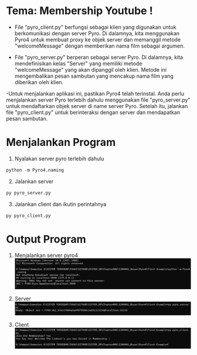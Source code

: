 # Tema: Membership Youtube !

- File "pyro_client.py" berfungsi sebagai klien yang digunakan untuk berkomunikasi dengan server Pyro. Di dalamnya, kita menggunakan Pyro4 untuk membuat proxy ke objek server dan memanggil metode "welcomeMessage" dengan memberikan nama film sebagai argumen.

- File "pyro_server.py" berperan sebagai server Pyro. Di dalamnya, kita mendefinisikan kelas "Server" yang memiliki metode "welcomeMessage" yang akan dipanggil oleh klien. Metode ini mengembalikan pesan sambutan yang mencakup nama film yang diberikan oleh klien.

-Untuk menjalankan aplikasi ini, pastikan Pyro4 telah terinstal. Anda perlu menjalankan server Pyro terlebih dahulu menggunakan file "pyro_server.py" untuk mendaftarkan objek server di name server Pyro. Setelah itu, jalankan file "pyro_client.py" untuk berinteraksi dengan server dan mendapatkan pesan sambutan.

# Menjalankan Program
1. Nyalakan server pyro terlebih dahulu

```python
python -m Pyro4.naming
```

2. Jalankan server

```python
py pyro_server.py
```

3. Jalankan client dan ikutin perintahnya

```python
py pyro_client.py
```

# Output Program

1. Menjalankan server pyro4
![image](https://raw.githubusercontent.com/BryanFlava/asset-gambar/main/SISTER%20OUTPUT/Chapter006/pyro_1.png)

2. Server
![image](https://raw.githubusercontent.com/BryanFlava/asset-gambar/main/SISTER%20OUTPUT/Chapter006/pyro_2.png)

3. Client
![image](https://raw.githubusercontent.com/BryanFlava/asset-gambar/main/SISTER%20OUTPUT/Chapter006/pyro_3.png)

